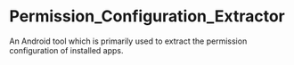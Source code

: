 # Permission_Configuration_Extractor
An Android tool which is primarily used to extract the permission configuration of installed apps.
